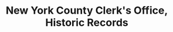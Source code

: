 ---
layout: repo
title: "New York County Clerk's Office, Historic Records"
id: 21373
permalink: repos/21373/
---